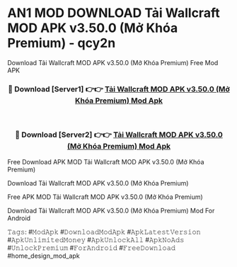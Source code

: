 # AN1 MOD DOWNLOAD Tải Wallcraft MOD APK v3.50.0 (Mở Khóa Premium) - qcy2n
Download Tải Wallcraft MOD APK v3.50.0 (Mở Khóa Premium) Free Mod APK

<div align="center">
<h3>🔴 Download [Server1] 👉👉 <a href="https://apk-comot.site?title=Tải_Wallcraft_MOD_APK_v3.50.0_(Mở_Khóa_Premium)">Tải Wallcraft MOD APK v3.50.0 (Mở Khóa Premium) Mod Apk</a></h3><br>

<h3>🔴 Download [Server2] 👉👉 <a href="https://apk-comot.site?title=Tải_Wallcraft_MOD_APK_v3.50.0_(Mở_Khóa_Premium)">Tải Wallcraft MOD APK v3.50.0 (Mở Khóa Premium) Mod Apk</a></h3>
</div>


Free Download APK MOD Tải Wallcraft MOD APK v3.50.0 (Mở Khóa Premium)

Download Tải Wallcraft MOD APK v3.50.0 (Mở Khóa Premium) 

Free APK MOD Tải Wallcraft MOD APK v3.50.0 (Mở Khóa Premium) 

Download Tải Wallcraft MOD APK v3.50.0 (Mở Khóa Premium) Mod For Android

𝚃𝚊𝚐𝚜: #𝙼𝚘𝚍𝙰𝚙𝚔 #𝙳𝚘𝚠𝚗𝚕𝚘𝚊𝚍𝙼𝚘𝚍𝙰𝚙𝚔 #𝙰𝚙𝚔𝙻𝚊𝚝𝚎𝚜𝚝𝚅𝚎𝚛𝚜𝚒𝚘𝚗 #𝙰𝚙𝚔𝚄𝚗𝚕𝚒𝚖𝚒𝚝𝚎𝚍𝙼𝚘𝚗𝚎𝚢 #𝙰𝚙𝚔𝚄𝚗𝚕𝚘𝚌𝚔𝙰𝚕𝚕 #𝙰𝚙𝚔𝙽𝚘𝙰𝚍𝚜 #𝚄𝚗𝚕𝚘𝚌𝚔𝙿𝚛𝚎𝚖𝚒𝚞𝚖 #𝙵𝚘𝚛𝙰𝚗𝚍𝚛𝚘𝚒𝚍 #𝙵𝚛𝚎𝚎𝙳𝚘𝚠𝚗𝚕𝚘𝚊𝚍 #home_design_mod_apk